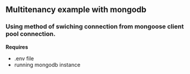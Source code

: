 ## Multitenancy example with mongodb 

### Using method of swiching connection from mongoose client pool connection.
**Requires**
-  .env file
-   running mongodb instance



